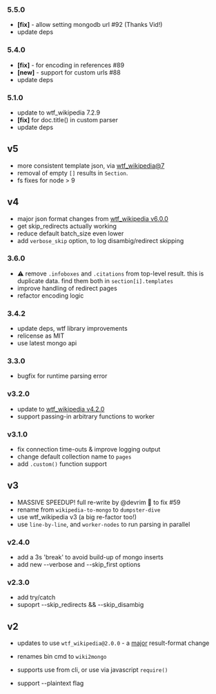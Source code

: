 ### 5.5.0

- **[fix]** - allow setting mongodb url #92 (Thanks Vid!)
- update deps

### 5.4.0

- **[fix]** - for encoding in references #89
- **[new]** - support for custom urls #88
- update deps

### 5.1.0

- update to wtf_wikipedia 7.2.9
- **[fix]** for doc.title() in custom parser
- update deps

## v5

- more consistent template json, via [wtf_wikipedia@7](https://github.com/spencermountain/wtf_wikipedia/blob/master/changelog.md#700)
- removal of empty `[]` results in `Section`.
- fs fixes for node > 9

## v4

- major json format changes from [wtf_wikipedia v6.0.0](https://github.com/spencermountain/wtf_wikipedia/pull/190)
- get skip_redirects actually working
- reduce default batch_size even lower
- add `verbose_skip` option, to log disambig/redirect skipping

### 3.6.0

- :warning: remove `.infoboxes` and `.citations` from top-level result. this is duplicate data. find them both in `section[i].templates`
- improve handling of redirect pages
- refactor encoding logic

### 3.4.2

- update deps, wtf library improvements
- relicense as MIT
- use latest mongo api

### 3.3.0

- bugfix for runtime parsing error

### v3.2.0

- update to [wtf_wikipedia v4.2.0](https://github.com/spencermountain/wtf_wikipedia/blob/master/changelog.md#310)
- support passing-in arbitrary functions to worker

### v3.1.0

- fix connection time-outs & improve logging output
- change default collection name to `pages`
- add `.custom()` function support

## v3

- MASSIVE SPEEDUP! full re-write by @devrim 🙏 to fix #59
- rename from `wikipedia-to-mongo` to `dumpster-dive`
- use wtf_wikipedia v3 (a big re-factor too!)
- use `line-by-line`, and `worker-nodes` to run parsing in parallel

### v2.4.0

- add a 3s 'break' to avoid build-up of mongo inserts
- add new --verbose and --skip_first options

### v2.3.0

- add try/catch
- supoprt --skip_redirects && --skip_disambig

## v2

- updates to use `wtf_wikipedia@2.0.0` - a [major](https://github.com/spencermountain/wtf_wikipedia/blob/master/changelog.md#200) result-format change

- renames bin cmd to `wiki2mongo`
- supports use from cli, or use via javascript `require()`
- support --plaintext flag
